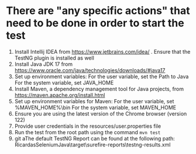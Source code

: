 # There are "any specific actions" that need to be done in order to start the test
1. Install Intellij IDEA from https://www.jetbrains.com/idea/ . Ensure that the TestNG plugin is installed as well
2. Install Java JDK 17 from https://www.oracle.com/java/technologies/downloads/#java17
3. Set up environment variables:
   For the user variable, set the Path to Java
   For the system variable, set JAVA_HOME
4. Install Maven, a dependency management tool for Java projects, from  https://maven.apache.org/install.html
5. Set up environment variables for Maven:
   For the user variable, set %MAVEN_HOME%\bin
   For the system variable, set MAVEN_HOME
6. Ensure you are using the latest version of the Chrome browser (version 122)
7. Provide user credentials in the resources/user.properties file
8. Run the test from the root path using the command `mvn test`
9. git aThe default TestNG Report can be found at the following path: RicardasSeleniumJava\target\surefire-reports\testng-results.xml
